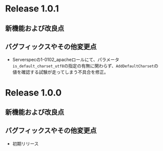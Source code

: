 # Release 1.0.1
## 新機能および改良点
## バグフィックスやその他変更点
- Serverspecの1-0102_apacheロールにて、パラメータ`is_default_charset_utf8`の指定の有無に関わらず、`AddDefaultCharset`の値を確認する試験が走ってしまう不具合を修正。

# Release 1.0.0
## 新機能および改良点
## バグフィックスやその他変更点
- 初期リリース
